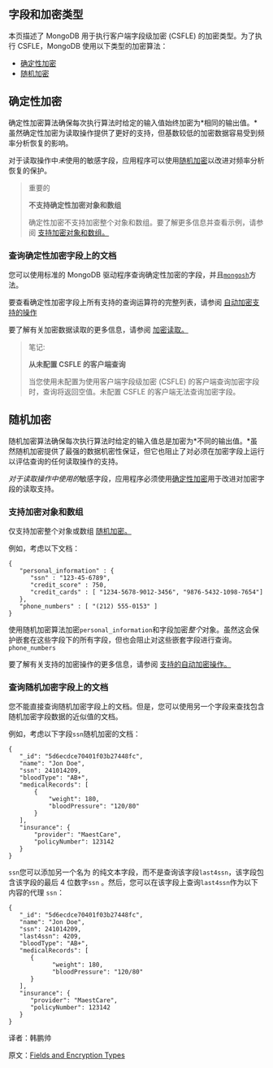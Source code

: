 ## 字段和加密类型

本页描述了 MongoDB 用于执行客户端字段级加密 (CSFLE) 的加密类型。为了执行 CSFLE，MongoDB 使用以下类型的加密算法：

- [确定性加密](https://www.mongodb.com/docs/manual/core/csfle/fundamentals/encryption-algorithms/#std-label-csfle-deterministic-encryption)
- [随机加密](https://www.mongodb.com/docs/manual/core/csfle/fundamentals/encryption-algorithms/#std-label-csfle-random-encryption)

## 确定性加密

确定性加密算法确保每次执行算法时给定的输入值始终加密为*相同的输出值。*虽然确定性加密为读取操作提供了更好的支持，但基数较低的加密数据容易受到频率分析恢复的影响。

对于读取操作中*未*使用的敏感字段，应用程序可以使用[随机加密](https://www.mongodb.com/docs/manual/core/csfle/fundamentals/encryption-algorithms/#std-label-csfle-random-encryption)以改进对频率分析恢复的保护。

> 重要的
>
> **不支持确定性加密对象和数组**
>
> 确定性加密不支持加密整个对象和数组。要了解更多信息并查看示例，请参阅 [支持加密对象和数组。](https://www.mongodb.com/docs/manual/core/csfle/fundamentals/encryption-algorithms/#std-label-csfle-encrypting-objects-support)

### 查询确定性加密字段上的文档

您可以使用标准的 MongoDB 驱动程序查询确定性加密的字段，并且[`mongosh`](https://www.mongodb.com/docs/mongodb-shell/#mongodb-binary-bin.mongosh)方法。

要查看确定性加密字段上所有支持的查询运算符的完整列表，请参阅 [自动加密支持的操作](https://www.mongodb.com/docs/manual/core/csfle/reference/supported-operations/#std-label-csfle-reference-automatic-encryption-supported-operations)

要了解有关加密数据读取的更多信息，请参阅 [加密读取。](https://www.mongodb.com/docs/manual/core/csfle/fundamentals/automatic-encryption/#std-label-encrypted-reads-diagram)

> 笔记:
>
> **从未配置 CSFLE 的客户端查询**
>
> 当您使用未配置为使用客户端字段级加密 (CSFLE) 的客户端查询加密字段时，查询将返回空值。未配置 CSFLE 的客户端无法查询加密字段。

## 随机加密

随机加密算法确保每次执行算法时给定的输入值总是加密为*不同的输出值。*虽然随机加密提供了最强的数据机密性保证，但它也阻止了对必须在加密字段上运行以评估查询的任何读取操作的支持。

*对于读取操作中使用的*敏感字段，应用程序必须使用[确定性加密](https://www.mongodb.com/docs/manual/core/csfle/fundamentals/encryption-algorithms/#std-label-csfle-deterministic-encryption)用于改进对加密字段的读取支持。

### 支持加密对象和数组

仅支持加密整个对象或数组 [随机加密。](https://www.mongodb.com/docs/manual/core/csfle/fundamentals/encryption-algorithms/#std-label-csfle-random-encryption)

例如，考虑以下文档：

```
{
   "personal_information" : {
      "ssn" : "123-45-6789",
      "credit_score" : 750,
      "credit_cards" : [ "1234-5678-9012-3456", "9876-5432-1098-7654"]
   },
   "phone_numbers" : [ "(212) 555-0153" ]
}
```

使用随机加密算法加密`personal_information`和字段加密*整个*对象。虽然这会保护嵌套在这些字段下的所有字段，但也会阻止对这些嵌套字段进行查询。`phone_numbers`

要了解有关支持的加密操作的更多信息，请参阅 [支持的自动加密操作。](https://www.mongodb.com/docs/manual/core/csfle/reference/supported-operations/#std-label-csfle-reference-automatic-encryption-supported-operations)

### 查询随机加密字段上的文档

您不能直接查询随机加密字段上的文档。但是，您可以使用另一个字段来查找包含随机加密字段数据的近似值的文档。

例如，考虑以下字段`ssn`随机加密的文档：

```
{
   "_id": "5d6ecdce70401f03b27448fc",
   "name": "Jon Doe",
   "ssn": 241014209,
   "bloodType": "AB+",
   "medicalRecords": [
       {
           "weight": 180,
           "bloodPressure": "120/80"
       }
   ],
   "insurance": {
       "provider": "MaestCare",
       "policyNumber": 123142
   }
}
```

`ssn`您可以添加另一个名为 的纯文本字段，而不是查询该字段`last4ssn`，该字段包含该字段的最后 4 位数字`ssn` 。然后，您可以在该字段上查询`last4ssn`作为以下内容的代理 `ssn`：

```
{
   "_id": "5d6ecdce70401f03b27448fc",
   "name": "Jon Doe",
   "ssn": 241014209,
   "last4ssn": 4209,
   "bloodType": "AB+",
   "medicalRecords": [
      {
            "weight": 180,
            "bloodPressure": "120/80"
      }
   ],
   "insurance": {
      "provider": "MaestCare",
      "policyNumber": 123142
   }
}
```







译者：韩鹏帅

原文：[Fields and Encryption Types](https://www.mongodb.com/docs/manual/core/csfle/fundamentals/encryption-algorithms/)
